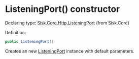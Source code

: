 <!--

Copyrights 2023 Sisk Framework - CypherPotato
Published under MIT license

!!! DO NOT EDIT THIS FILE !!!
This file was generated by a tool in the Sisk package. To edit the information in this documentation,
edit the XML documentation present in the Sisk source code.

-->


# ListeningPort() constructor

Declaring type: [Sisk.Core.Http.ListeningPort](/read?q=/contents/spec/Sisk.Core.Http.ListeningPort.md) (from Sisk.Core)


Definition:

```cs
public ListeningPort()
```

Creates an new <a href="/read?q=/contents/spec/Sisk.Core.Http.ListeningPort.md">ListeningPort</a> instance with default parameters.

